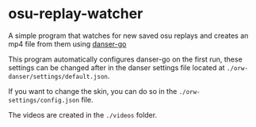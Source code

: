 # osu-replay-watcher

A simple program that watches for new saved osu replays and creates an mp4 file from them using [danser-go](https://github.com/Wieku/danser-go)

This program automatically configures danser-go on the first run, these settings can be changed after in the danser settings file located at `./orw-danser/settings/default.json`.

If you want to change the skin, you can do so in the `./orw-settings/config.json` file.

The videos are created in the `./videos` folder.